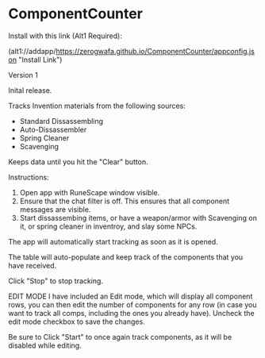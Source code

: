 # ComponentCounter

Install with this link (Alt1 Required): 

(alt1://addapp/https://zerogwafa.github.io/ComponentCounter/appconfig.json "Install Link")

Version 1

Inital release.

Tracks Invention materials from the following sources:
- Standard Dissassembling
- Auto-Dissassembler
- Spring Cleaner
- Scavenging

Keeps data until you hit the "Clear" button.

Instructions:
1. Open app with RuneScape window visible.
2. Ensure that the chat filter is off.  This ensures that all component messages are visible.
3. Start dissassembing items, or have a weapon/armor with Scavenging on it, or spring cleaner in inventroy, and slay some NPCs.

The app will automatically start tracking as soon as it is opened.

The table will auto-populate and keep track of the components that you have received.

Click "Stop" to stop tracking.

EDIT MODE
I have included an Edit mode, which will display all component rows, you can then edit the number of components for any row (in case you want to track all comps, including the ones you already have).  Uncheck the edit mode checkbox to save the changes.

Be sure to Click "Start" to once again track components, as it will be disabled while editing.
